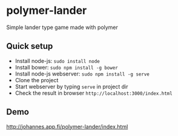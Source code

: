 polymer-lander
==============

Simple lander type game made with polymer

Quick setup
-----------
 * Install node-js: `sudo install node`
 * Install bower: `sudo npm install -g bower`
 * Install node-js webserver: `sudo npm install -g serve`
 * Clone the project
 * Start webserver by typing `serve` in project dir
 * Check the result in browser `http://localhost:3000/index.html`
 
Demo
----
 http://johannes.app.fi/polymer-lander/index.html
